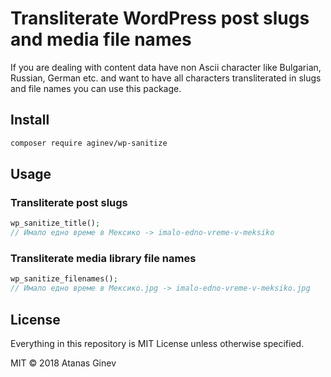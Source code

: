 # Transliterate WordPress post slugs and media file names

If you are dealing with content data have non Ascii character like Bulgarian, Russian, German etc. and want to have all 
characters transliterated in slugs and file names you can use this package.

## Install

```bash
composer require aginev/wp-sanitize
```

## Usage

### Transliterate post slugs

```php
wp_sanitize_title();
// Имало едно време в Мексико -> imalo-edno-vreme-v-meksiko
```

### Transliterate media library file names

```php
wp_sanitize_filenames();
// Имало едно време в Мексико.jpg -> imalo-edno-vreme-v-meksiko.jpg
```

## License
Everything in this repository is MIT License unless otherwise specified.

MIT © 2018 Atanas Ginev